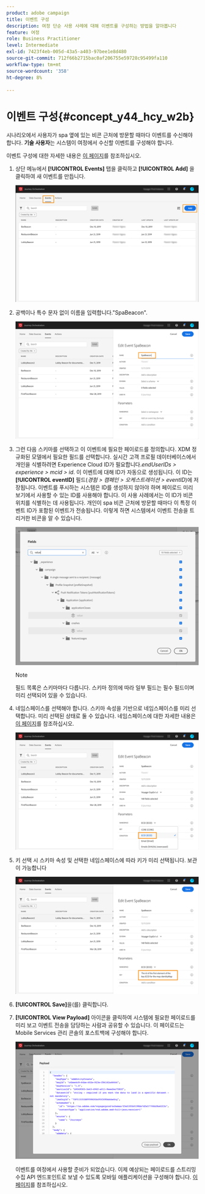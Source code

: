 ```yaml
---
product: adobe campaign
title: 이벤트 구성
description: 여정 단순 사용 사례에 대해 이벤트를 구성하는 방법을 알아봅니다
feature: 여정
role: Business Practitioner
level: Intermediate
exl-id: 7423f4eb-005d-43a5-a403-97bee1e8d480
source-git-commit: 712f66b2715bac0af206755e59728c95499fa110
workflow-type: tm+mt
source-wordcount: '358'
ht-degree: 8%

---
```


# 이벤트 구성{#concept_y44_hcy_w2b}

시나리오에서 사용자가 spa 옆에 있는 비콘 근처에 방문할 때마다 이벤트를 수신해야 합니다. **기술 사용자**&#x200B;는 시스템이 여정에서 수신할 이벤트를 구성해야 합니다.

이벤트 구성에 대한 자세한 내용은 [이 페이지](../event/about-events.md)를 참조하십시오.

1. 상단 메뉴에서 **[!UICONTROL Events]** 탭을 클릭하고 **[!UICONTROL Add]** 을 클릭하여 새 이벤트를 만듭니다.

   ![](../assets/journeyuc1_1.png)

1. 공백이나 특수 문자 없이 이름을 입력합니다.&quot;SpaBeacon&quot;.

   ![](../assets/journeyuc1_2.png)

1. 그런 다음 스키마를 선택하고 이 이벤트에 필요한 페이로드를 정의합니다. XDM 정규화된 모델에서 필요한 필드를 선택합니다. 실시간 고객 프로필 데이터베이스에서 개인을 식별하려면 Experience Cloud ID가 필요합니다._endUserIDs > experience > mcid > id_. 이 이벤트에 대해 ID가 자동으로 생성됩니다. 이 ID는 **[!UICONTROL eventID]** 필드(_경험 > 캠페인 > 오케스트레이션 > eventID_)에 저장됩니다. 이벤트를 푸시하는 시스템은 ID를 생성하지 않아야 하며 페이로드 미리 보기에서 사용할 수 있는 ID를 사용해야 합니다. 이 사용 사례에서는 이 ID가 비콘 위치를 식별하는 데 사용됩니다. 개인이 spa 비콘 근처에 방문할 때마다 이 특정 이벤트 ID가 포함된 이벤트가 전송됩니다. 이렇게 하면 시스템에서 이벤트 전송을 트리거한 비콘을 알 수 있습니다.

   ![](../assets/journeyuc1_3.png)

   >[!NOTE]
   >
   >필드 목록은 스키마마다 다릅니다. 스키마 정의에 따라 일부 필드는 필수 필드이며 미리 선택되어 있을 수 있습니다.

1. 네임스페이스를 선택해야 합니다. 스키마 속성을 기반으로 네임스페이스를 미리 선택합니다. 미리 선택된 상태로 둘 수 있습니다. 네임스페이스에 대한 자세한 내용은 [이 페이지](../event/selecting-the-namespace.md)를 참조하십시오.

   ![](../assets/journeyuc1_6.png)

1. 키 선택 시 스키마 속성 및 선택한 네임스페이스에 따라 키가 미리 선택됩니다. 보관이 가능합니다

   ![](../assets/journeyuc1_5.png)

1. **[!UICONTROL Save]**&#x200B;을(를) 클릭합니다.

1. **[!UICONTROL View Payload]** 아이콘을 클릭하여 시스템에 필요한 페이로드를 미리 보고 이벤트 전송을 담당하는 사람과 공유할 수 있습니다. 이 페이로드는 Mobile Services 관리 콘솔의 포스트백에 구성해야 합니다.

   ![](../assets/journeyuc1_7.png)

   이벤트를 여정에서 사용할 준비가 되었습니다. 이제 예상되는 페이로드를 스트리밍 수집 API 엔드포인트로 보낼 수 있도록 모바일 애플리케이션을 구성해야 합니다. [이 페이지](../event/additional-steps-to-send-events-to-journey-orchestration.md)를 참조하십시오.
